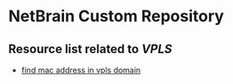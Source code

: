 # NetBrain Custom Repository

## Resource list related to *VPLS*


* [find mac address in vpls domain](find%20mac%20address%20in%20vpls%20domain/)
